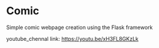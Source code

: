 # Comic
Simple comic webpage creation using the Flask framework

youtube_chennal link: https://youtu.be/xH3FL8GKzLk
